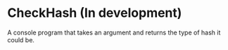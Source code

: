 # CheckHash (In development)
A console program that takes an argument and returns the type of hash it could be.
